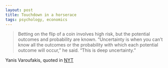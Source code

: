 ```yaml
---
layout: post
title: Touchdown in a horserace
tags: psychology, economics
---
```


> Betting on the flip of a coin involves high risk, but the potential outcomes and probability are known. “Uncertainty is when you can’t know all the outcomes or the probability with which each potential outcome will occur,” he said. “This is deep uncertainty.” 

Yanis Varoufakis, quoted in [NYT]

[NYT]: http://nyti.ms/1HQrlaA